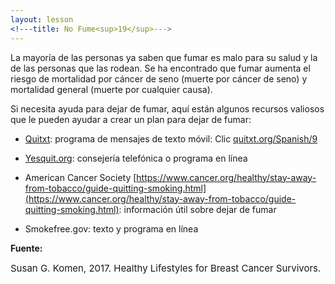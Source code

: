 ```yaml
---
layout: lesson
<!---title: No Fume<sup>19</sup>--->
---
```


La mayoría de las personas ya saben que fumar es malo para su salud y la de las personas que las rodean. Se ha encontrado que fumar aumenta el riesgo de mortalidad por cáncer de seno (muerte por cáncer de seno) y mortalidad general (muerte por cualquier causa).

Si necesita ayuda para dejar de fumar, aquí están algunos recursos valiosos que le pueden ayudar a crear un plan para dejar de fumar:

* [Quitxt](http://quitxt.org/9): programa de mensajes de texto móvil: Clic [quitxt.org/Spanish/9](quitxt.org/Spanish/9)

* [Yesquit.org](https://www.yesquit.org/):  consejería telefónica o programa en línea 

* American Cancer Society [https://www.cancer.org/healthy/stay-away-from-tobacco/guide-quitting-smoking.html](https://www.cancer.org/healthy/stay-away-from-tobacco/guide-quitting-smoking.html): información útil sobre dejar de fumar

* Smokefree.gov: texto y programa en línea

**Fuente:**

<span style="font-size:15px;">Susan G. Komen, 2017. Healthy Lifestyles for Breast Cancer Survivors.</span>
